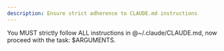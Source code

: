 ```yaml
---
description: Ensure strict adherence to CLAUDE.md instructions
---
```


You MUST strictly follow ALL instructions in @~/.claude/CLAUDE.md, now proceed with the task: $ARGUMENTS.